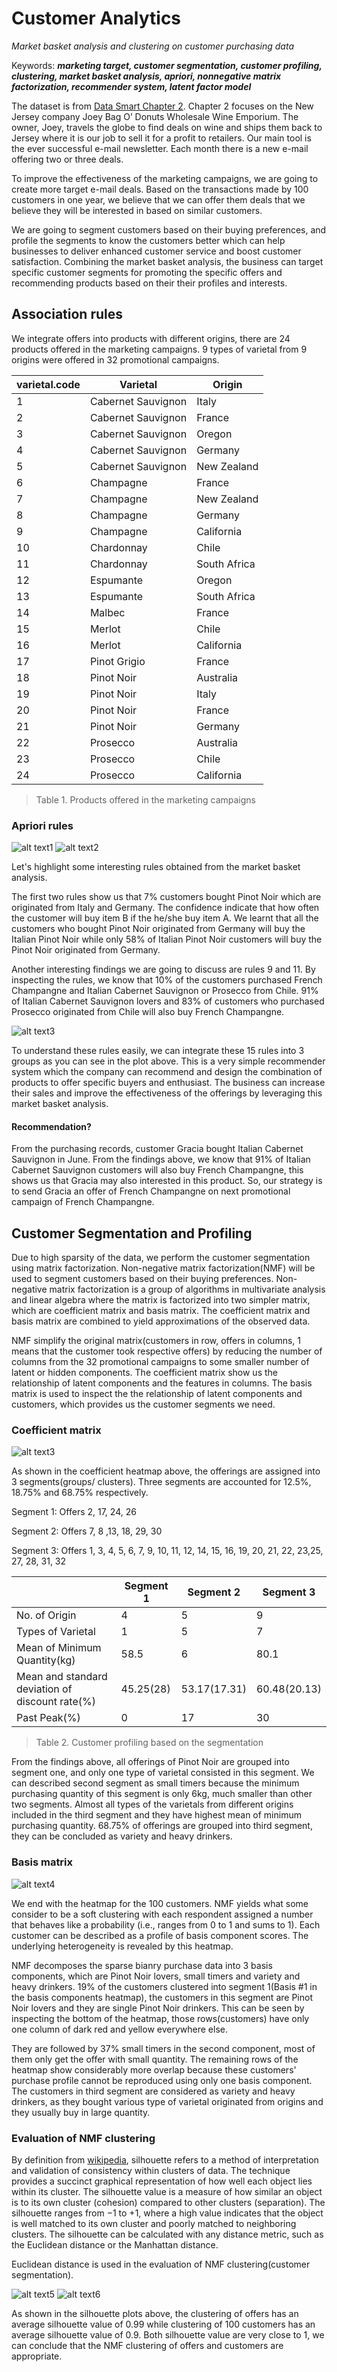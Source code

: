 # Customer Analytics

*Market basket analysis and clustering on customer purchasing data*

Keywords: ***marketing target, customer segmentation, customer profiling, clustering, market basket analysis, apriori, nonnegative matrix factorization, recommender system, latent factor model***

The dataset is from [Data Smart Chapter 2](https://www.wiley.com/en-us/Data+Smart%3A+Using+Data+Science+to+Transform+Information+into+Insight-p-9781118661468). Chapter 2 focuses on the New Jersey company Joey Bag O’ Donuts Wholesale Wine Emporium. The owner, Joey, travels the globe to find deals on wine and ships them back to Jersey where it is our job to sell it for a profit to retailers. Our main tool is the ever successful e-mail newsletter. Each month there is a new e-mail offering two or three deals. 

To improve the effectiveness of the marketing campaigns, we are going to create more target e-mail deals. Based on the transactions made by 100 customers in one year, we believe that we can offer them deals that we believe they will be interested in based on similar customers.

We are going to segment customers based on their buying preferences, and profile the segments to know the customers better which can help businesses to deliver enhanced customer service and boost customer satisfaction. Combining the market basket analysis, the business can target specific customer segments for promoting the specific offers and recommending products based on their their profiles and interests.

## Association rules
We integrate offers into products with different origins, there are 24 products offered in the marketing campaigns. 9 types of varietal from 9 origins were offered in 32 promotional campaigns.

| varietal.code | Varietal | Origin |
|--- | --- | --- |
| 1 | Cabernet Sauvignon | Italy |
| 2 | Cabernet Sauvignon | France |
| 3 | Cabernet Sauvignon | Oregon |
| 4 | Cabernet Sauvignon | Germany |
| 5 | Cabernet Sauvignon | New Zealand |
| 6 | Champagne | France |
| 7 | Champagne | New Zealand |
| 8 | Champagne | Germany |
| 9 | Champagne | California |
| 10 | Chardonnay | Chile |
| 11 | Chardonnay | South Africa |
| 12 | Espumante | Oregon |
| 13 | Espumante | South Africa |
| 14 | Malbec | France |
| 15 | Merlot | Chile |
| 16 | Merlot | California |
| 17 | Pinot Grigio | France |
| 18 | Pinot Noir | Australia |
| 19 | Pinot Noir | Italy |
| 20 | Pinot Noir | France |
| 21 | Pinot Noir | Germany |
| 22 | Prosecco | Australia |
| 23 | Prosecco | Chile |
| 24 | Prosecco | California |
> Table 1. Products offered in the marketing campaigns 

### Apriori rules
![alt text1](result_screenshots/assoc_rules_result.png)
![alt text2](result_screenshots/rules_arrow.jpeg)

Let's highlight some interesting rules obtained from the market basket analysis. 

The first two rules show us that 7% customers bought Pinot Noir which are originated from Italy and Germany. The confidence indicate that how often the customer will buy item B if the he/she buy item A. We learnt that all the customers who bought Pinot Noir originated from Germany will buy the Italian Pinot Noir while only 58% of Italian Pinot Noir customers will buy the Pinot Noir originated from Germany. 

Another interesting findings we are going to discuss are rules 9 and 11. By inspecting the rules, we know that 10% of the customers purchased French Champangne and Italian Cabernet Sauvignon or Prosecco from Chile. 91% of Italian Cabernet Sauvignon lovers and 83% of customers who purchased Prosecco originated from Chile will also buy French Champangne.

![alt text3](result_screenshots/association_rules_interactive.png)

To understand these rules easily, we can integrate these 15 rules into 3 groups as you can see in the plot above. This is a very simple recommender system which the company can recommend and design the combination of products to offer specific buyers and enthusiast. The business can increase their sales and improve the effectiveness of the offerings by leveraging this market basket analysis. 

#### Recommendation?
From the purchasing records, customer Gracia bought Italian Cabernet Sauvignon in June. From the findings above, we know that 91% of Italian Cabernet Sauvignon customers will also buy French Champangne, this shows us that Gracia may also interested in this product. So, our strategy is to send Gracia an offer of French Champangne on next promotional campaign of French Champangne.


## Customer Segmentation and Profiling

Due to high sparsity of the data, we perform the customer segmentation using matrix factorization. Non-negative matrix factorization(NMF) will be used to segment customers based on their buying preferences. Non-negative matrix factorization is a group of algorithms in multivariate analysis and linear algebra where the matrix is factorized into two simpler matrix, which are coefficient matrix and basis matrix. The coefficient matrix and basis matrix are combined to yield approximations of the observed data. 

NMF simplify the original matrix(customers in row, offers in columns, 1 means that the customer took respective offers) by reducing the number of columns from the 32 promotional campaigns to some smaller number of latent or hidden components. The coefficient matrix show us the relationship of latent components and the features in columns. The basis matrix is used to inspect the the relationship of latent components and customers, which provides us the customer segments we need.

### Coefficient matrix
![alt text3](result_screenshots/mixture_coef.jpeg)

As shown in the coefficient heatmap above, the offerings are assigned into 3 segments(groups/ clusters). Three segments are accounted for 12.5%, 18.75% and 68.75% respectively.

Segment 1: Offers 2, 17, 24, 26

Segment 2: Offers 7, 8 ,13, 18, 29, 30

Segment 3: Offers 1, 3, 4, 5, 6, 7, 9, 10, 11, 12, 14, 15, 16, 19, 20, 21, 22, 23,25, 27, 28, 31, 32

| | Segment 1 | Segment 2 | Segment 3 |
| --- | --- | --- | --- |
| No. of Origin | 4 | 5 | 9 |
| Types of Varietal | 1 | 5 | 7 |
| Mean of Minimum Quantity(kg) | 58.5 | 6 | 80.1 |
| Mean and standard deviation of discount rate(%) | 45.25(28) | 53.17(17.31) | 60.48(20.13) |
| Past Peak(%) | 0 | 17 | 30 |
> Table 2. Customer profiling based on the segmentation

From the findings above, all offerings of Pinot Noir are grouped into segment one, and only one type of varietal consisted in this segment. We can described second segment as small timers because the minimum purchasing quantity of this segment is only 6kg, much smaller than other two segments. Almost all types of the varietals from different origins included in the third segment and they have highest mean of minimum purchasing quantity. 68.75% of offerings are grouped into third segment, they can be concluded as variety and heavy drinkers.    

### Basis matrix
![alt text4](result_screenshots/basis_components.jpeg)

We end with the heatmap for the 100 customers. NMF yields what some consider to be a soft clustering with each respondent assigned a number that behaves like a probability (i.e., ranges from 0 to 1 and sums to 1). Each customer can be described as a profile of basis component scores. The underlying heterogeneity is revealed by this heatmap.

NMF decomposes the sparse bianry purchase data into 3 basis components, which are Pinot Noir lovers, small timers and variety and heavy drinkers. 19% of the customers clustered into segment 1(Basis #1 in the basis components heatmap), the customers in this segment are Pinot Noir lovers and they are single Pinot Noir drinkers. This can be seen by inspecting the bottom of the heatmap, those rows(customers) have only one column of dark red and yellow everywhere else.

They are followed by 37% small timers in the second component, most of them only get the offer with small quantity. The remaining rows of the heatmap show considerably more overlap because these customers' purchase profile cannot be reproduced using only one basis component. The customers in third segment are considered as variety and heavy drinkers, as they bought various type of varietal originated from origins and they usually buy in large quantity.

### Evaluation of NMF clustering
By definition from [wikipedia](https://en.wikipedia.org/wiki/Silhouette_(clustering)), silhouette refers to a method of interpretation and validation of consistency within clusters of data. The technique provides a succinct graphical representation of how well each object lies within its cluster. The silhouette value is a measure of how similar an object is to its own cluster (cohesion) compared to other clusters (separation). The silhouette ranges from −1 to +1, where a high value indicates that the object is well matched to its own cluster and poorly matched to neighboring clusters. The silhouette can be calculated with any distance metric, such as the Euclidean distance or the Manhattan distance. 

Euclidean distance is used in the evaluation of NMF clustering(customer segmentation).

![alt text5](result_screenshots/silhouette_consensus.jpeg)
![alt text6](result_screenshots/silhouette_features.jpeg)

As shown in the silhouette plots above, the clustering of offers has an average silhouette value of 0.99 while clustering of 100 customers has an average silhouette value of 0.9. Both silhouette value are very close to 1, we can conclude that the NMF clustering of offers and customers are appropriate.
